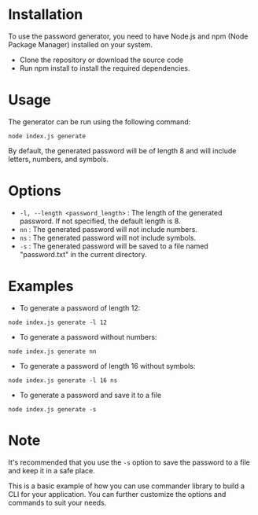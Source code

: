 # Installation

To use the password generator, you need to have Node.js and npm (Node Package Manager) installed on your system.

- Clone the repository or download the source code
- Run npm install to install the required dependencies.

# Usage

The generator can be run using the following command:

`
node index.js generate
`

By default, the generated password will be of length 8 and will include letters, numbers, and symbols.

# Options

- `-l, --length <password_length>` : The length of the generated password. If not specified, the default length is 8.
- `nn` : The generated password will not include numbers.
- `ns` : The generated password will not include symbols.
- `-s` : The generated password will be saved to a file named "password.txt" in the current directory.

# Examples

- To generate a password of length 12:

`node index.js generate -l 12`

- To generate a password without numbers:

`node index.js generate nn`

- To generate a password of length 16 without symbols:

`node index.js generate -l 16 ns`

- To generate a password and save it to a file

`node index.js generate -s`

# Note

It's recommended that you use the `-s` option to save the password to a file and keep it in a safe place.

This is a basic example of how you can use commander library to build a CLI for your application. You can further customize the options and commands to suit your needs.







